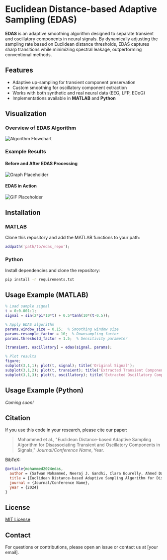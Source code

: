 # Euclidean Distance-based Adaptive Sampling (EDAS)

**EDAS** is an adaptive smoothing algorithm designed to separate transient and oscillatory components in neural signals. By dynamically adjusting the sampling rate based on Euclidean distance thresholds, EDAS captures sharp transitions while minimizing spectral leakage, outperforming conventional methods.

## Features
- Adaptive up-sampling for transient component preservation
- Custom smoothing for oscillatory component extraction
- Works with both synthetic and real neural data (EEG, LFP, ECoG)
- Implementations available in **MATLAB** and **Python**

## Visualization
### Overview of EDAS Algorithm
![Algorithm Flowchart](path/to/flowchart.png)

### Example Results
#### Before and After EDAS Processing
![Graph Placeholder](path/to/example_graph.png)

#### EDAS in Action
![GIF Placeholder](path/to/example_visualization.gif)

## Installation
### MATLAB
Clone this repository and add the MATLAB functions to your path:
```matlab
addpath('path/to/edas_repo');
```

### Python
Install dependencies and clone the repository:
```bash
pip install -r requirements.txt
```

## Usage Example (MATLAB)
```matlab
% Load sample signal
t = 0:0.001:1;
signal = sin(2*pi*10*t) + 0.5*tanh(10*(t-0.5));

% Apply EDAS algorithm
params.window_size = 0.15;  % Smoothing window size
params.resample_factor = 10;  % Downsampling factor
params.threshold_factor = 1.5;  % Sensitivity parameter

[transient, oscillatory] = edas(signal, params);

% Plot results
figure;
subplot(3,1,1); plot(t, signal); title('Original Signal');
subplot(3,1,2); plot(t, transient); title('Extracted Transient Component');
subplot(3,1,3); plot(t, oscillatory); title('Extracted Oscillatory Component');
```

## Usage Example (Python)
*Coming soon!*

## Citation
If you use this code in your research, please cite our paper:

> Mohammed et al., "Euclidean Distance-based Adaptive Sampling Algorithm for Disassociating Transient and Oscillatory Components in Signals," *Journal/Conference Name*, Year.

BibTeX:
```bibtex
@article{mohammed2024edas,
  author = {Safwan Mohammed, Neeraj J. Gandhi, Clara Bourelly, Ahmed Dallal},
  title = {Euclidean Distance-based Adaptive Sampling Algorithm for Disassociating Transient and Oscillatory Components in Signals},
  journal = {Journal/Conference Name},
  year = {2024}
}
```

## License
[MIT License](LICENSE)

## Contact
For questions or contributions, please open an issue or contact us at [your email].
